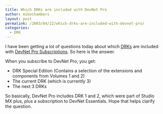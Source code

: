 ```yaml
---
title: Which DRKs are included with DevNet Pro
author: mikechambers
layout: post
permalink: /2003/04/22/which-drks-are-included-with-devnet-pro/
categories:
  - DRK
---
```



I have been getting a lot of questions today about which [DRKs][1] are included with [DevNet Pro Subscriptions][2]. So here is the answer.

When you subscribe to DevNet Pro, you get:

*   DRK Special Edition (Contains a selection of the extensions and components from Volumes 1 and 2)
*   The current DRK (which is currently 3)
*   The next 3 DRKs

So basically, DevNet Pro includes DRK 1 and 2, which were part of Studio MX plus, plus a subscription to DevNet Essentials. Hope that helps clarify the question.

 [1]: http://www.macromedia.com/software/drk/
 [2]: http://www.macromedia.com/devnet/subscriptions/